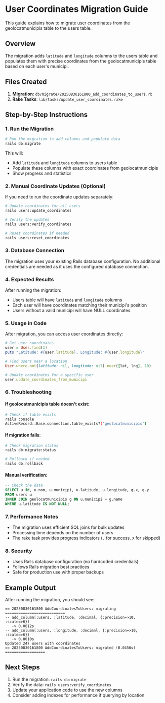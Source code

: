 # User Coordinates Migration Guide

This guide explains how to migrate user coordinates from the geolocatmunicipis table to the users table.

## Overview

The migration adds `latitude` and `longitude` columns to the users table and populates them with precise coordinates from the geolocatmunicipis table based on each user's municipi.

## Files Created

1. **Migration**: `db/migrate/20250830161800_add_coordinates_to_users.rb`
2. **Rake Tasks**: `lib/tasks/update_user_coordinates.rake`

## Step-by-Step Instructions

### 1. Run the Migration

```bash
# Run the migration to add columns and populate data
rails db:migrate
```

This will:
- Add `latitude` and `longitude` columns to users table
- Populate these columns with exact coordinates from geolocatmunicipis
- Show progress and statistics

### 2. Manual Coordinate Updates (Optional)

If you need to run the coordinate updates separately:

```bash
# Update coordinates for all users
rails users:update_coordinates

# Verify the updates
rails users:verify_coordinates

# Reset coordinates if needed
rails users:reset_coordinates
```

### 3. Database Connection

The migration uses your existing Rails database configuration. No additional credentials are needed as it uses the configured database connection.

### 4. Expected Results

After running the migration:
- Users table will have `latitude` and `longitude` columns
- Each user will have coordinates matching their municipi's position
- Users without a valid municipi will have NULL coordinates

### 5. Usage in Code

After migration, you can access user coordinates directly:

```ruby
# Get user coordinates
user = User.find(1)
puts "Latitude: #{user.latitude}, Longitude: #{user.longitude}"

# Find users near a location
User.where.not(latitude: nil, longitude: nil).near([lat, lng], 10)

# Update coordinates for a specific user
user.update_coordinates_from_municipi
```

### 6. Troubleshooting

#### If geolocatmunicipis table doesn't exist:
```bash
# Check if table exists
rails console
ActiveRecord::Base.connection.table_exists?('geolocatmunicipis')
```

#### If migration fails:
```bash
# Check migration status
rails db:migrate:status

# Rollback if needed
rails db:rollback
```

#### Manual verification:
```sql
-- Check the data
SELECT u.id, u.nom, u.municipi, u.latitude, u.longitude, g.x, g.y
FROM users u
INNER JOIN geolocatmunicipis g ON u.municipi = g.name
WHERE u.latitude IS NOT NULL;
```

### 7. Performance Notes

- The migration uses efficient SQL joins for bulk updates
- Processing time depends on the number of users
- The rake task provides progress indicators (`.` for success, `X` for skipped)

### 8. Security

- Uses Rails database configuration (no hardcoded credentials)
- Follows Rails migration best practices
- Safe for production use with proper backups

## Example Output

After running the migration, you should see:

```
== 20250830161800 AddCoordinatesToUsers: migrating ===========================
-- add_column(:users, :latitude, :decimal, {:precision=>10, :scale=>6})
   -> 0.0012s
-- add_column(:users, :longitude, :decimal, {:precision=>10, :scale=>6})
   -> 0.0010s
Updated 247 users with coordinates
== 20250830161800 AddCoordinatesToUsers: migrated (0.0456s) ==================
```

## Next Steps

1. Run the migration: `rails db:migrate`
2. Verify the data: `rails users:verify_coordinates`
3. Update your application code to use the new columns
4. Consider adding indexes for performance if querying by location
